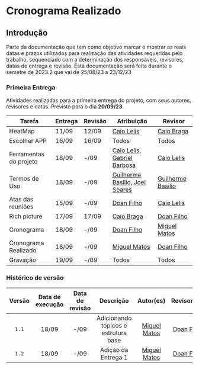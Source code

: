 # **Cronograma Realizado**

## **Introdução**
Parte da documentação que tem como objetivo marcar e mostrar as reais datas e prazos utilizados para realização das atividades requeridas pelo trabalho, sequenciado com a determinação dos responsáveis, revisores, datas de entrega e revisão. Está documentação será feita durante o semetre de 2023.2 que vai de 25/08/23 a 23/12/23



### **Primeira Entrega**
Atividades realizadas para a primeira entrega do projeto, com seus autores, revisores e datas. Previsto para o dia **20/09/23**.

| Tarefa       | Entrega |  Revisão  | Atribuição |Revisor|
|--------------|-----------------|-------------------|-------|-----|
| HeatMap| 11/09     | 12/09             | [Caio Lelis](http://github.com/caio-lelis)   |[Caio Braga](http://github.com/caioalvesbraga)
| Escolher APP | 16/09     | 16/09             | Todos   |Todos|
| Ferramentas do projeto| 18/09     | -/09          |[Caio Lelis](http://github.com/caio-lelis), [Gabriel Barbosa](https://github.com/gabrie1barbosa) |[Caio Lelis](http://github.com/caio-lelis)|
| Termos de Uso | 18/09  |  -/09    | [Guilherme Basilio](https://github.com/GuilhermeBES), [Joel Soares](https://github.com/JoelSRangel) |[Guilherme Basilio](https://github.com/GuilhermeBES) |
| Atas das reuniões | 15/09    | -/09 |[Doan Filho](https://github.com/FilhoDoan)|[Caio Lelis](http://github.com/caio-lelis)|
| Rich picture | 17/09     | 17/09   |[Caio Braga](http://github.com/caioalvesbraga) | [Doan Filho](https://github.com/FilhoDoan)|
|Cronograma| 18/09  | -/09  |[Doan Filho](https://github.com/FilhoDoan)   | [Miguel Matos](https://github.com/migueldefrias)   |
|Cronograma Realizado | 18/09  | -/09  | [Miguel Matos](https://github.com/migueldefrias)    |  [Doan Filho](https://github.com/FilhoDoan)  |
|Gravação| 19/09  | -/09  | Todos |Todos|



### Histórico de versão
| Versão | Data de execução  | Data de revisão |  Descrição    | Autor(es)     |  Revisor(es)  |
| :----: | :---------------: | :-------------: | :-----------: | :-----------: | :-----------: |
| `1.1` | 18/09 | -/09 | Adicionando tópicos e estrutura base | [Miguel Matos](https://github.com/migueldefrias) | [Doan Filho](https://github.com/FilhoDoan) |
| `1.2` | 18/09 | -/09 | Adição da Entrega 1 | [Miguel Matos](https://github.com/migueldefrias) | [Doan Filho](https://github.com/FilhoDoan) |
